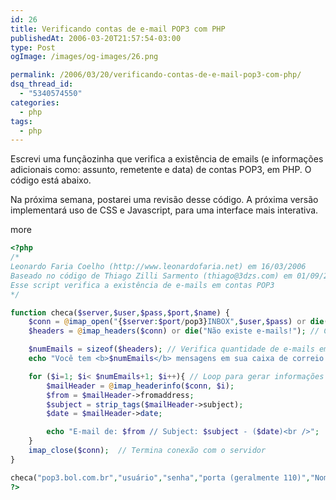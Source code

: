 ```yaml
---
id: 26
title: Verificando contas de e-mail POP3 com PHP
publishedAt: 2006-03-20T21:57:54-03:00
type: Post
ogImage: /images/og-images/26.png

permalink: /2006/03/20/verificando-contas-de-e-mail-pop3-com-php/
dsq_thread_id:
  - "5340574550"
categories:
  - php
tags:
  - php
---
```

Escrevi uma funçãozinha que verifica a existência de emails (e informações adicionais como: assunto, remetente e data) de contas POP3, em PHP. O código está abaixo.

Na próxima semana, postarei uma revisão desse código. A próxima versão implementará uso de CSS e Javascript, para uma interface mais interativa.

<span className="hidden">more</span>

```php
<?php
/*
Leonardo Faria Coelho (http://www.leonardofaria.net) em 16/03/2006
Baseado no código de Thiago Zilli Sarmento (thiago@3dzs.com) em 01/09/2003
Esse script verifica a existência de e-mails em contas POP3
*/

function checa($server,$user,$pass,$port,$name) {
	$conn = @imap_open("{$server:$port/pop3}INBOX",$user,$pass) or die("Falha na conexão!"); // Conexão com o server
	$headers = @imap_headers($conn) or die("Não existe e-mails!"); // Chamando o Headers

	$numEmails = sizeof($headers); // Verifica quantidade de e-mails em sua caixa postal
	echo "Você tem <b>$numEmails</b> mensagens em sua caixa de correio.<br / />"; // Mostra conteúdo

	for ($i=1; $i< $numEmails+1; $i++){ // Loop para gerar informações das mensagens
		$mailHeader = @imap_headerinfo($conn, $i);
		$from = $mailHeader->fromaddress;
		$subject = strip_tags($mailHeader->subject);
		$date = $mailHeader->date;

		echo "E-mail de: $from // Subject: $subject - ($date)<br />";
	}
	imap_close($conn);  // Termina conexão com o servidor
}

checa("pop3.bol.com.br","usuário","senha","porta (geralmente 110)","Nome da caixa");
?>
```
